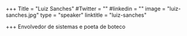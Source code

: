 +++
Title = "Luiz Sanches"
#Twitter = ""
#linkedin = ""
image = "luiz-sanches.jpg"
type = "speaker"
linktitle = "luiz-sanches"

+++
Envolvedor de sistemas e poeta de boteco
